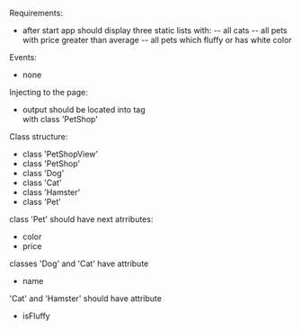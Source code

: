 Requirements: 
- after start app should display three static lists with:
 -- all cats
 -- all pets with price greater than average
 -- all pets which fluffy or has white color

Events:
- none

Injecting to the page:
- output should be located into tag <div> with class 'PetShop'

Class structure:
- class 'PetShopView'
- class 'PetShop'
- class 'Dog'
- class 'Cat'
- class 'Hamster'
- class 'Pet'

class 'Pet' should have next atrributes:
 - color
 - price

classes 'Dog' and 'Cat' have attribute
 - name

'Cat' and 'Hamster' should have attribute 
 - isFluffy
